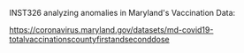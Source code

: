 INST326 analyzing anomalies in Maryland's Vaccination Data:

https://coronavirus.maryland.gov/datasets/md-covid19-totalvaccinationscountyfirstandseconddose
